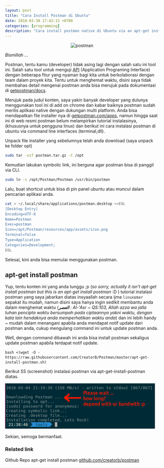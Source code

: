 ```yaml
---
layout: post
title: "Cara Install Postman di Ubuntu"
date: 2018-03-30 17:42:13 +0700
categories: [programming]
description: "Cara install postman native di Ubuntu via an apt-get install postman."
---
```


<p align="center">
  <img src="https://s3.amazonaws.com/postman-static-getpostman-com/postman-docs/WS-Collection_headers.png" alt="postman">
</p>

_Bismillah ..._

Postman, tentu kamu (developer) tidak asing lagi dengan salah satu ini tool ini. Salah satu tool untuk menguji [API](https://en.wikipedia.org/wiki/Application_programming_interface) (Application Programing Interface) dengan beberapa fitur yang nyaman bagi kita untuk berkolaborasi dengan team dalam proyek kita. Tentu untuk menghemat waktu, disini saya tidak membahas detail mengenai postman anda bisa merujuk pada dokumentasi di [getpostman/docs](https://www.getpostman.com/docs/).

Merujuk pada judul konten, saya yakin banyak developer yang dulunya menggunakan tool ini di add on chrome dan kabar baiknya postman sudah merilis aplikasi native dengan dukungan multi platform. Anda bisa mendapatkan file installer nya di [getpostman.com/apps](https://www.getpostman.com/apps), namun hingga saat ini di web resmi postman belum melampirkan tutorial instalasinya, (khususnya untuk pengguna linux) dan berikut ini cara instalasi postman di ubuntu via command line interfaces (terminal,dll).

Unpack file installer yang sebelumnya telah anda download (saya unpack ke folder opt)

```bash
sudo tar -xzf postman.tar.gz -C /opt
```
Kemudian lakukan symbolic link, ini berguna agar postman bisa di panggil via CLI.

```bash
sudo ln -s /opt/Postman/Postman /usr/bin/postman
```
Lalu, buat shortcut untuk bisa di pin panel ubuntu atau muncul dalam pencarian aplikasi anda.
```bash
cat > ~/.local/share/applications/postman.desktop <<EOL
[Desktop Entry]
Encoding=UTF-8
Name=Postman
Exec=postman
Icon=/opt/Postman/resources/app/assets/icon.png
Terminal=false
Type=Application
Categories=Development;
EOL
```
Selesai, kini anda bisa memulai menggunakan postman.

## apt-get install postman
Yup, tentu konten ini yang anda tunggu ;p (_so sorry, actually it isn't apt-get install postman but this is an apt-get install postman_ :D )  tutorial instalasi postman yang saya jabarkan diatas insyaallah secara ijma `linux`us`er` sepakat itu mudah, namun disini saya hanya ingin sedikit membantu anda dalam menghemat waktu (_**العصر** : Al-'Asr ~ QS:103, Allah azza wa jalla tuhan pencipta waktu bersumpah pada ciptaannya yakni waktu, dengan kata lain hendaknya anda memperhatikan waktu anda_) dan ini lebih handy ~ mudah dalam menangani apabila anda mendapat notif update dari postman anda, cukup mengulang command ini untuk update postman anda.

Well, dengan command dibawah ini anda bisa install postman sekaligus update postman apabila terdapat notif update.
```shell
bash <(wget -O - https://raw.githubusercontent.com/CreatorB/Postman/master/apt-get-install-postman.sh)
```
Berikut SS (screenshot) instalasi postman via apt-get-install-postman diatas. 

![creatorb-postman](https://raw.githubusercontent.com/CreatorB/Postman/master/creatorbe-postman.png)

Sekian, semoga bermanfaat.

###  Related link
Github Repo apt-get install postman [github.com/creatorb/postman](https://github.com/CreatorB/Postman/blob/master/README.md)
